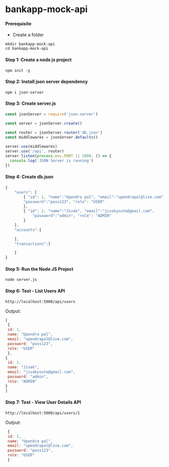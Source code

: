 # bankapp-mock-api

#### Prerequisite
* Create a folder
```
mkdir bankapp-mock-api
cd bankapp-mock-api
```

#### Step 1: Create a node js project
```
npm init -y
```

#### Step 2: Install json server dependency
```
npm i json-server
```

#### Step 3: Create server.js
```js
const jsonServer = require('json-server')

const server = jsonServer.create()

const router = jsonServer.router('db.json')
const middlewares = jsonServer.defaults()
 
server.use(middlewares)
server.use('/api', router)
server.listen(process.env.PORT || 5000, () => {
  console.log('JSON Server is running')
})


```


#### Step 4: Create db.json
```js
{
    "users": [
        { "id": 1, "name":"Upendra pal", "email":"upendrapal@live.com", 
        "password":"pass123", "role": "USER"
        },
        { "id": 2, "name":"Jivak", "email":"jivakysute@gmail.com", 
            "password":"admin", "role": "ADMIN"
        }
    ],
    "accounts":[

    ],
    "transactions":[

    ]
}
```

#### Step 5: Run the Node JS Project
```
node server.js
```

#### Step 6: Test - List Users API 
```
http://localhost:5000/api/users
```

Output:
```js
[
 {
 id: 1,
 name: "Upendra pal",
 email: "upendrapal@live.com",
 password: "pass123",
 role: "USER"
 },
{
 id: 2,
 name: "Jivak",
 email: "jivakysute@gmail.com",
 password: "admin",
 role: "ADMIN"
}
]
```

#### Step 7: Test - View User Details API 
```
http://localhost:5000/api/users/1
```

Output:
```js
 {
 id: 1,
 name: "Upendra pal",
 email: "upendrapal@live.com",
 password: "pass123",
 role: "USER"
 }
```

